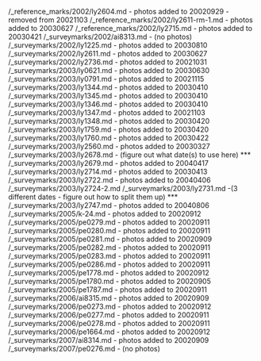/_reference_marks/2002/ly2604.md - photos added to 20020929 - removed from 20021103
/_reference_marks/2002/ly2611-rm-1.md - photos added to 20030627
/_reference_marks/2002/ly2715.md - photos added to 20030421
/_surveymarks/2002/ai8313.md - (no photos)
/_surveymarks/2002/ly1225.md - photos added to 20030810
/_surveymarks/2002/ly2611.md - photos added to 20030627
/_surveymarks/2002/ly2736.md - photos added to 20021031
/_surveymarks/2003/ly0621.md - photos added to 20030630
/_surveymarks/2003/ly0791.md - photos added to 20021115
/_surveymarks/2003/ly1344.md - photos added to 20030410
/_surveymarks/2003/ly1345.md - photos added to 20030410
/_surveymarks/2003/ly1346.md - photos added to 20030410
/_surveymarks/2003/ly1347.md - photos added to 20021103
/_surveymarks/2003/ly1348.md - photos added to 20030420
/_surveymarks/2003/ly1759.md - photos added to 20030420
/_surveymarks/2003/ly1760.md - photos added to 20030422
/_surveymarks/2003/ly2560.md - photos added to 20030327
/_surveymarks/2003/ly2678.md - (figure out what date(s) to use here) ***
/_surveymarks/2003/ly2679.md - photos added to 20040417
/_surveymarks/2003/ly2714.md - photos added to 20030413
/_surveymarks/2003/ly2722.md - photos added to 20040406
/_surveymarks/2003/ly2724-2.md
/_surveymarks/2003/ly2731.md -(3 different dates - figure out how to split them up) ***
/_surveymarks/2003/ly2747.md - photos added to 20040806
/_surveymarks/2005/k-24.md - photos added to 20020912
/_surveymarks/2005/pe0279.md - photos added to 20020911
/_surveymarks/2005/pe0280.md - photos added to 20020911
/_surveymarks/2005/pe0281.md - photos added to 20020909
/_surveymarks/2005/pe0282.md - photos added to 20020911
/_surveymarks/2005/pe0283.md - photos added to 20020911
/_surveymarks/2005/pe0286.md - photos added to 20020911
/_surveymarks/2005/pe1778.md - photos added to 20020912
/_surveymarks/2005/pe1780.md - photos added to 20020905
/_surveymarks/2005/pe1787.md - photos added to 20020911
/_surveymarks/2006/ai8315.md - photos added to 20020909
/_surveymarks/2006/pe0273.md - photos added to 20020912
/_surveymarks/2006/pe0277.md - photos added to 20020911
/_surveymarks/2006/pe0278.md - photos added to 20020911
/_surveymarks/2006/pe1664.md - photos added to 20020912
/_surveymarks/2007/ai8314.md - photos added to 20020909
/_surveymarks/2007/pe0276.md - (no photos)